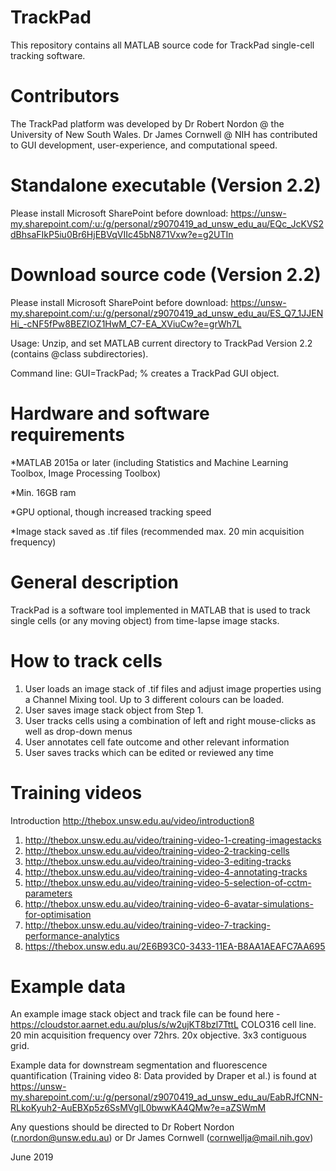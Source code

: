 # TrackPad
This repository contains all MATLAB source code for TrackPad single-cell tracking software. 

# Contributors 
The TrackPad platform was developed by Dr Robert Nordon @ the University of New South Wales. 
Dr James Cornwell @ NIH has contributed to GUI development, user-experience, and computational speed.  

# Standalone executable (Version 2.2)
Please install Microsoft SharePoint before download: 
https://unsw-my.sharepoint.com/:u:/g/personal/z9070419_ad_unsw_edu_au/EQc_JcKVS2dBhsaFIkP5iu0Br6HjEBVqVIIc45bN871Vxw?e=g2UTIn

# Download source code (Version 2.2)
Please install Microsoft SharePoint before download: 
https://unsw-my.sharepoint.com/:u:/g/personal/z9070419_ad_unsw_edu_au/ES_Q7_1JJENHi_-cNF5fPw8BEZIOZ1HwM_C7-EA_XViuCw?e=grWh7L

Usage: Unzip, and set MATLAB current directory to TrackPad Version 2.2 (contains @class subdirectories).

Command line: GUI=TrackPad; % creates a TrackPad GUI object.

# Hardware and software requirements
*MATLAB 2015a or later (including Statistics and Machine Learning Toolbox, Image Processing Toolbox)

*Min. 16GB ram

*GPU optional, though increased tracking speed

*Image stack saved as .tif files (recommended max. 20 min acquisition frequency)

# General description
TrackPad is a software tool implemented in MATLAB that is used to track single cells (or any moving object) from time-lapse image stacks. 

# How to track cells
1. User loads an image stack of .tif files and adjust image properties using a Channel Mixing tool. Up to 3 different colours can     be loaded.
2. User saves image stack object from Step 1. 
3. User tracks cells using a combination of left and right mouse-clicks as well as drop-down menus
4. User annotates cell fate outcome and other relevant information
5. User saves tracks which can be edited or reviewed any time

# Training videos
Introduction http://thebox.unsw.edu.au/video/introduction8
1. http://thebox.unsw.edu.au/video/training-video-1-creating-imagestacks
2. http://thebox.unsw.edu.au/video/training-video-2-tracking-cells
3. http://thebox.unsw.edu.au/video/training-video-3-editing-tracks
4. http://thebox.unsw.edu.au/video/training-video-4-annotating-tracks
5. http://thebox.unsw.edu.au/video/training-video-5-selection-of-cctm-parameters
6. http://thebox.unsw.edu.au/video/training-video-6-avatar-simulations-for-optimisation
7. http://thebox.unsw.edu.au/video/training-video-7-tracking-performance-analytics
8. https://thebox.unsw.edu.au/2E6B93C0-3433-11EA-B8AA1AEAFC7AA695

# Example data
An example image stack object and track file can be found here - https://cloudstor.aarnet.edu.au/plus/s/w2ujKT8bzl7TttL
COLO316 cell line. 20 min acquisition frequency over 72hrs. 20x objective. 3x3 contiguous grid.  

Example data for downstream segmentation and fluorescence quantification (Training video 8: Data provided by Draper et al.) is found at 
https://unsw-my.sharepoint.com/:u:/g/personal/z9070419_ad_unsw_edu_au/EabRJfCNN-RLkoKyuh2-AuEBXp5z6SsMVglL0bwwKA4QMw?e=aZSWmM

Any questions should be directed to Dr Robert Nordon (r.nordon@unsw.edu.au) or Dr James Cornwell (cornwellja@mail.nih.gov)

June 2019
